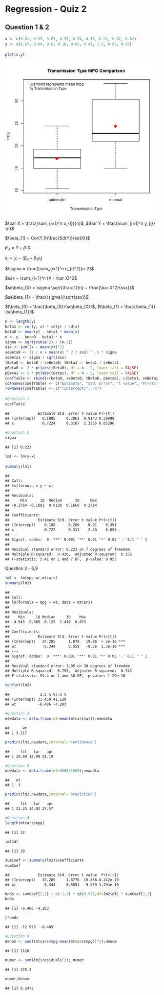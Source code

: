 Regression - Quiz 2
========================================================

Question 1 & 2
----------

```r
x <- c(0.61, 0.93, 0.83, 0.35, 0.54, 0.16, 0.91, 0.62, 0.62)
y <- c(0.67, 0.84, 0.6, 0.18, 0.85, 0.47, 1.1, 0.65, 0.36)

plot(x,y)
```

![plot of chunk unnamed-chunk-1](figure/unnamed-chunk-1.png) 

$\bar X = \frac{\sum_{i=1}^n x_{i}}{n}$,    $\bar Y = \frac{\sum_{i=1}^n y_{i}}{n}$

$\beta_{1} = Cor(Y,X)\frac{Sd(Y)}{sd(X)}$ 

$\beta_{0} = \bar Y + \beta_{1} \bar X$

$e_{i} = y_{i} -  (\beta_{0} + \beta_{1} x_{i})$

$\sigma = \frac{\sum_{i=1}^n e_{i}^2}{n-2}$

$ssx = \sum_{i=1}^n (X - \bar X)^2$

$se\beta_{0} = \sigma \sqrt{\frac{1}{n} + \frac{\bar X^2}{ssx}}$

$se\beta_{1} = \frac{\sigma}{\sqrt{ssx}}$

$t\beta_{0} = \frac{\beta_{0}}{se\beta_{0}}$,    $t\beta_{1} = \frac{\beta_{1}}{se\beta_{1}}$



```r
n <- length(y)
beta1 <- cor(y, x) * sd(y) / sd(x)
beta0 <- mean(y) - beta1 * mean(x)
e <- y - beta0 - beta1 * x
sigma <- sqrt(sum(e^2) / (n-2)) 
ssx <- sum((x - mean(x))^2)
seBeta0 <- (1 / n + mean(x) ^ 2 / ssx) ^ .5 * sigma 
seBeta1 <- sigma / sqrt(ssx)
tBeta0 <- beta0 / seBeta0; tBeta1 <- beta1 / seBeta1
pBeta0 <- 2 * pt(abs(tBeta0), df = n - 2, lower.tail = FALSE)
pBeta1 <- 2 * pt(abs(tBeta1), df = n - 2, lower.tail = FALSE)
coefTable <- rbind(c(beta0, seBeta0, tBeta0, pBeta0), c(beta1, seBeta1, tBeta1, pBeta1))
colnames(coefTable) <- c("Estimate", "Std. Error", "t value", "P(>|t|)")
rownames(coefTable) <- c("(Intercept)", "x")

#Question 1
coefTable
```

```
##             Estimate Std. Error t value P(>|t|)
## (Intercept)   0.1885     0.2061  0.9143 0.39098
## x             0.7224     0.3107  2.3255 0.05296
```

```r
#Question 2
sigma
```

```
## [1] 0.223
```

```r
lm1 <- lm(y~x)

summary(lm1)
```

```
## 
## Call:
## lm(formula = y ~ x)
## 
## Residuals:
##     Min      1Q  Median      3Q     Max 
## -0.2764 -0.1881  0.0136  0.1660  0.2714 
## 
## Coefficients:
##             Estimate Std. Error t value Pr(>|t|)  
## (Intercept)    0.188      0.206    0.91    0.391  
## x              0.722      0.311    2.33    0.053 .
## ---
## Signif. codes:  0 '***' 0.001 '**' 0.01 '*' 0.05 '.' 0.1 ' ' 1
## 
## Residual standard error: 0.223 on 7 degrees of freedom
## Multiple R-squared:  0.436,	Adjusted R-squared:  0.355 
## F-statistic: 5.41 on 1 and 7 DF,  p-value: 0.053
```


Question 3 - 6,9

```r
lm2 <- lm(mpg~wt,mtcars)
summary(lm2)
```

```
## 
## Call:
## lm(formula = mpg ~ wt, data = mtcars)
## 
## Residuals:
##    Min     1Q Median     3Q    Max 
## -4.543 -2.365 -0.125  1.410  6.873 
## 
## Coefficients:
##             Estimate Std. Error t value Pr(>|t|)    
## (Intercept)   37.285      1.878   19.86  < 2e-16 ***
## wt            -5.344      0.559   -9.56  1.3e-10 ***
## ---
## Signif. codes:  0 '***' 0.001 '**' 0.01 '*' 0.05 '.' 0.1 ' ' 1
## 
## Residual standard error: 3.05 on 30 degrees of freedom
## Multiple R-squared:  0.753,	Adjusted R-squared:  0.745 
## F-statistic: 91.4 on 1 and 30 DF,  p-value: 1.29e-10
```

```r
confint(lm2)
```

```
##              2.5 % 97.5 %
## (Intercept) 33.450 41.120
## wt          -6.486 -4.203
```

```r
#Question 3
newdata <- data.frame(wt=mean(mtcars$wt));newdata
```

```
##      wt
## 1 3.217
```

```r
predict(lm2,newdata,interval="confidence")
```

```
##     fit   lwr   upr
## 1 20.09 18.99 21.19
```

```r
#Question 5
newdata <- data.frame(wt=3000/1000);newdata
```

```
##   wt
## 1  3
```

```r
predict(lm2,newdata,interval="prediction")
```

```
##     fit   lwr   upr
## 1 21.25 14.93 27.57
```

```r
#Question 6
length(mtcars$mpg)
```

```
## [1] 32
```

```r
lm2$df
```

```
## [1] 30
```

```r
sumCoef <- summary(lm2)$coefficients
sumCoef
```

```
##             Estimate Std. Error t value  Pr(>|t|)
## (Intercept)   37.285     1.8776  19.858 8.242e-19
## wt            -5.344     0.5591  -9.559 1.294e-10
```

```r
bnds <- sumCoef[2,1] + c(-1,1) * qt(0.975,df=lm2$df) * sumCoef[2,2]
bnds
```

```
## [1] -6.486 -4.203
```

```r
2*bnds
```

```
## [1] -12.973  -8.405
```

```r
#Question 9
denom <- sum((mtcars$mpg-mean(mtcars$mpg))^2);denom
```

```
## [1] 1126
```

```r
numer <- sum(lm2$residuals^2); numer
```

```
## [1] 278.3
```

```r
numer/denom
```

```
## [1] 0.2472
```



